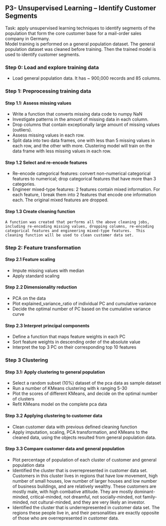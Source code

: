 ## P3- Unsupervised Learning – Identify Customer Segments
Task: apply unsupervised learning techniques to identify segments of the population that form the core customer base for a mail-order sales company in Germany. <br>
Model training is performed on a general population dataset. The general population dataset was cleaned before training. Then the trained model is used to identify customer segments. 
### Step 0: Load and explore training data
-	Load general population data. It has ~ 900,000 records and 85 columns.
### Step 1: Preprocessing training data
#### Step 1.1: Assess missing values
-	Write a function that converts missing data code to numpy NaN
-	Investigate patterns in the amount of missing data in each column.
-	Drop columns that contain exceptionally large amount of missing values (outliers).
-	Assess missing values in each row.
-	Split data into two data frames, one with less than 5 missing values in each row, and the other with more. Clustering model will train on the data frame with less missing values in each row.
#### Step 1.2 Select and re-encode features
-	Re-encode categorical features: convert non-numerical categorical features to numerical; drop categorical features that have more than 3 categories. 
-	Engineer mixed-type features: 2 features contain mixed information. For each feature, I break them into 2 features that encode one information each. The original mixed features are dropped. 
#### Step 1.3 Create cleaning function
	A function was created that performs all the above cleaning jobs, including re-encoding missing values, dropping columns, re-encoding categorical features and engineering mixed-type features.  This cleaning function will be used to clean customer data set. 
### Step 2: Feature transformation
#### Step 2.1 Feature scaling
-	Impute missing values with median
-	Apply standard scaling
#### Step 2.2 Dimensionality reduction
-	PCA on the data
-	Plot explained_variance_ratio of individual PC and cumulative variance
-	Decide the optimal number of PC based on the cumulative variance curve
#### Step 2.3 Interpret principal components
-	Define a function that maps feature weights in each PC
-	Sort feature weights in descending order of the absolute value
-	Interpret the top 3 PC on their corresponding top 10 features

### Step 3 Clustering
#### Step 3.1: Apply clustering to general population
-	Select a random subset (10%) dataset of the pca data as sample dataset
-	Run a number of KMeans clustering with k ranging 5-30
-	Plot the scores of different KMeans, and decide on the optimal number of clusters
-	Refit KMeans model on the complete pca data
#### Step 3.2 Applying clustering to customer data
-	Clean customer data with previous defined cleaning function
-	Apply imputation, scaling, PCA transformation, and KMeans to the cleaned data, using the objects resulted from general population data. 
#### Step 3.3 Compare customer data and general population
-	Plot percentage of population of each cluster of customer and general population data
-	Identified the cluster that is overrepresented in customer data set. Customers in this cluster lives in regions that have low movement, high number of small houses, low number of larger houses and low number of business buildings, and are relatively wealthy.  These customers are mostly male, with high combative attitude. They are mostly dominant-minded, critical-minded, not dreamful, not socially-minded, not family-minded, not cultural-minded, and they are very likely an investor.
-	Identified the cluster that is underrepresented in customer data set. The regions these people live in, and their personalities are exactly opposite of those who are overrepresented in customer data. 
